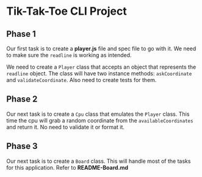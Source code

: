 # Tik-Tak-Toe CLI Project

## Phase 1
Our first task is to create a __player.js__ file and spec file to go with it. We need to make sure the `readline` is working as intended.

We need to create a `Player` class that accepts an object that represents the `readline` object.
The class will have two instance methods: `askCoordinate` and `validateCoordinate`.
Also need to create tests for them.

## Phase 2
Our next task is to create a `Cpu` class that emulates the `Player` class. This time the cpu will grab a random coordinate from the `availableCoordinates` and return it. No need to validate it or format it.

## Phase 3
Our next task is to create a `Board` class. This will handle most of the tasks for this application.
Refer to __README-Board.md__
